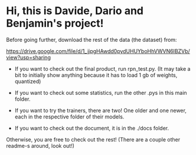 # Hi, this is Davide, Dario and Benjamin's project!


Before going further, download the rest of the data (the dataset) from:

https://drive.google.com/file/d/1_jjpgHAwdd0pydUHUYboHhVWVN6IBZVb/view?usp=sharing



* If you want to check out the final product, run rpn_test.py.
(It may take a bit to initially show anything because it has to load 1 gb of weights, quantized)

* If you want to check out some statistics, run the other .pys in this main folder.
* If you want to try the trainers, there are two! One older and one newer, each in the respective folder of their models.
* If you want to check out the document, it is in the ./docs folder.

Otherwise, you are free to check out the rest!
(There are a couple other readme-s around, look out!)
